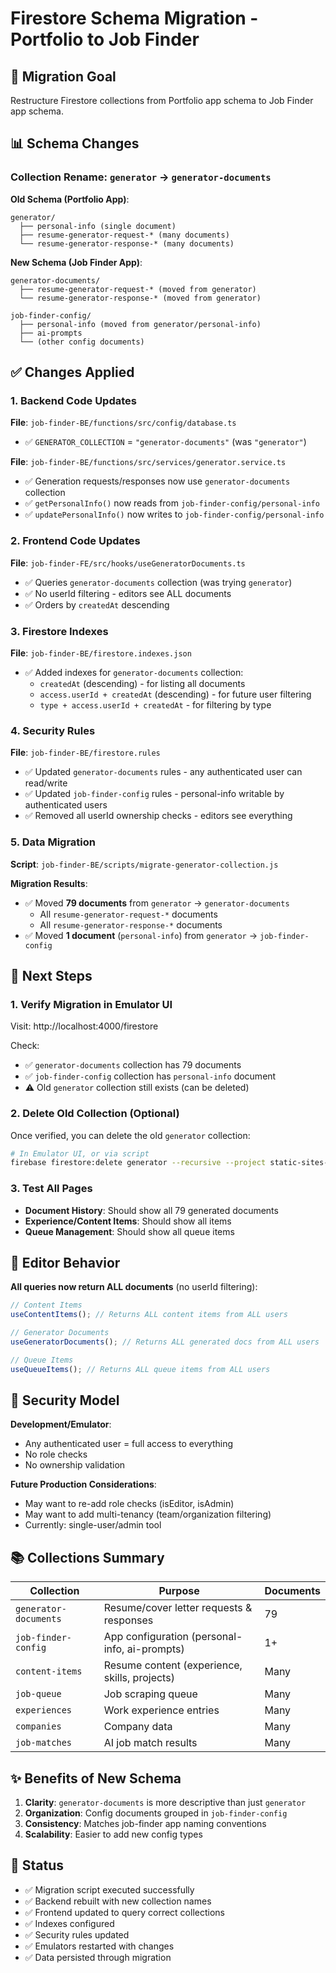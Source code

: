 # Firestore Schema Migration - Portfolio to Job Finder

## 🎯 Migration Goal

Restructure Firestore collections from Portfolio app schema to Job Finder app schema.

## 📊 Schema Changes

### Collection Rename: `generator` → `generator-documents`

**Old Schema (Portfolio App)**:

```
generator/
  ├── personal-info (single document)
  ├── resume-generator-request-* (many documents)
  └── resume-generator-response-* (many documents)
```

**New Schema (Job Finder App)**:

```
generator-documents/
  ├── resume-generator-request-* (moved from generator)
  └── resume-generator-response-* (moved from generator)

job-finder-config/
  ├── personal-info (moved from generator/personal-info)
  ├── ai-prompts
  └── (other config documents)
```

## ✅ Changes Applied

### 1. Backend Code Updates

**File**: `job-finder-BE/functions/src/config/database.ts`

- ✅ `GENERATOR_COLLECTION` = `"generator-documents"` (was `"generator"`)

**File**: `job-finder-BE/functions/src/services/generator.service.ts`

- ✅ Generation requests/responses now use `generator-documents` collection
- ✅ `getPersonalInfo()` now reads from `job-finder-config/personal-info`
- ✅ `updatePersonalInfo()` now writes to `job-finder-config/personal-info`

### 2. Frontend Code Updates

**File**: `job-finder-FE/src/hooks/useGeneratorDocuments.ts`

- ✅ Queries `generator-documents` collection (was trying `generator`)
- ✅ No userId filtering - editors see ALL documents
- ✅ Orders by `createdAt` descending

### 3. Firestore Indexes

**File**: `job-finder-BE/firestore.indexes.json`

- ✅ Added indexes for `generator-documents` collection:
  - `createdAt` (descending) - for listing all documents
  - `access.userId + createdAt` (descending) - for future user filtering
  - `type + access.userId + createdAt` - for filtering by type

### 4. Security Rules

**File**: `job-finder-BE/firestore.rules`

- ✅ Updated `generator-documents` rules - any authenticated user can read/write
- ✅ Updated `job-finder-config` rules - personal-info writable by authenticated users
- ✅ Removed all userId ownership checks - editors see everything

### 5. Data Migration

**Script**: `job-finder-BE/scripts/migrate-generator-collection.js`

**Migration Results**:

- ✅ Moved **79 documents** from `generator` → `generator-documents`
  - All `resume-generator-request-*` documents
  - All `resume-generator-response-*` documents
- ✅ Moved **1 document** (`personal-info`) from `generator` → `job-finder-config`

## 📝 Next Steps

### 1. Verify Migration in Emulator UI

Visit: http://localhost:4000/firestore

Check:

- ✅ `generator-documents` collection has 79 documents
- ✅ `job-finder-config` collection has `personal-info` document
- ⚠️ Old `generator` collection still exists (can be deleted)

### 2. Delete Old Collection (Optional)

Once verified, you can delete the old `generator` collection:

```bash
# In Emulator UI, or via script
firebase firestore:delete generator --recursive --project static-sites-257923
```

### 3. Test All Pages

- **Document History**: Should show all 79 generated documents
- **Experience/Content Items**: Should show all items
- **Queue Management**: Should show all queue items

## 🔄 Editor Behavior

**All queries now return ALL documents** (no userId filtering):

```typescript
// Content Items
useContentItems(); // Returns ALL content items from ALL users

// Generator Documents
useGeneratorDocuments(); // Returns ALL generated docs from ALL users

// Queue Items
useQueueItems(); // Returns ALL queue items from ALL users
```

## 🔐 Security Model

**Development/Emulator**:

- Any authenticated user = full access to everything
- No role checks
- No ownership validation

**Future Production Considerations**:

- May want to re-add role checks (isEditor, isAdmin)
- May want to add multi-tenancy (team/organization filtering)
- Currently: single-user/admin tool

## 📚 Collections Summary

| Collection            | Purpose                                       | Documents |
| --------------------- | --------------------------------------------- | --------- |
| `generator-documents` | Resume/cover letter requests & responses      | 79        |
| `job-finder-config`   | App configuration (personal-info, ai-prompts) | 1+        |
| `content-items`       | Resume content (experience, skills, projects) | Many      |
| `job-queue`           | Job scraping queue                            | Many      |
| `experiences`         | Work experience entries                       | Many      |
| `companies`           | Company data                                  | Many      |
| `job-matches`         | AI job match results                          | Many      |

## ✨ Benefits of New Schema

1. **Clarity**: `generator-documents` is more descriptive than just `generator`
2. **Organization**: Config documents grouped in `job-finder-config`
3. **Consistency**: Matches job-finder app naming conventions
4. **Scalability**: Easier to add new config types

## 🚀 Status

- ✅ Migration script executed successfully
- ✅ Backend rebuilt with new collection names
- ✅ Frontend updated to query correct collections
- ✅ Indexes configured
- ✅ Security rules updated
- ✅ Emulators restarted with changes
- ✅ Data persisted through migration

